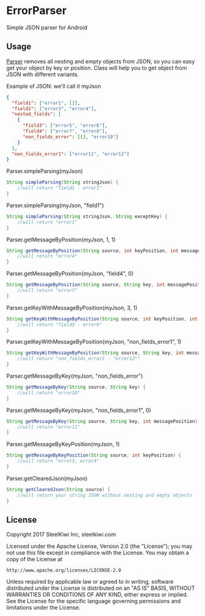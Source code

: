 # ErrorParser
Simple JSON parser for Android

## Usage

[Parser] removes all nesting and empty objects from JSON, so you can easy get your object by key or position. Class will help you to get object from JSON with different variants.

Example of JSON:
we'll call it myJson
```json
{
  "field1": ["error1", []],
  "field2": ["error3", "error4"],
  "nested_fields": [
    {
      "field3": ["error5", "error6"],
      "field4": ["error7", "error8"],
      "non_fields_error": [[], "error10"]
    }
  ],
  "non_fields_error1": ["error11", "error12"]
}
```



Parser.simpleParsing(myJson)
```java
String simpleParsing(String stringJson) {
    //will return "field1 - error1"
}
```



Parser.simpleParsing(myJson, "field1")
```java
String simpleParsing(String stringJson, String exceptKey) {
    //will return "error1"
}
```



Parser.getMessageByPosition(myJson, 1, 1)
```java
String getMessageByPosition(String source, int keyPosition, int messagePosition) {
    //will return "error4"
}
```



Parser.getMessageByPosition(myJson, "field4", 0)
```java
String getMessageByPosition(String source, String key, int messagePosition) {
    //will return "error7"
}
```



Parser.getKeyWithMessageByPosition(myJson, 3, 1)
```java
String getKeyWithMessageByPosition(String source, int keyPosition, int messagePosition) {
    //will return "field3 - error6"
}
```



Parser.getKeyWithMessageByPosition(myJson, "non_fields_error1", 1)
```java
String getKeyWithMessageByPosition(String source, String key, int messagePosition) {
    //will return "non_fields_error1 - "error12""
}
```



Parser.getMessageByKey(myJson, "non_fields_error")
```java
String getMessageByKey(String source, String key) {
    //will return "error10"
}
```



Parser.getMessageByKey(myJson, "non_fields_error1", 0)
```java
String getMessageByKey(String source, String key, int messagePosition) {
    //will return "error11"
}
```



Parser.getMessageByKeyPosition(myJson, 1)
```java
String getMessageByKeyPosition(String source, int keyPosition) {
    //will return "error3, error4"
}
```



Parser.getClearedJson(myJson)
```java
String getClearedJson(String source) {
    //will return your string JSON without nesting and empty objects
}
```


## License

Copyright 2017 SteelKiwi Inc, steelkiwi.com

Licensed under the Apache License, Version 2.0 (the "License");
you may not use this file except in compliance with the License.
You may obtain a copy of the License at

    http://www.apache.org/licenses/LICENSE-2.0

Unless required by applicable law or agreed to in writing, software
distributed under the License is distributed on an "AS IS" BASIS,
WITHOUT WARRANTIES OR CONDITIONS OF ANY KIND, either express or implied.
See the License for the specific language governing permissions and
limitations under the License.


[Parser]: <https://github.com/steelkiwi/ErrorParser/blob/master/app/src/main/java/com/steelkiwi/errorparser/Parser.java/>
